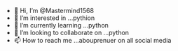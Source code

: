 - 👋 Hi, I’m @Mastermind1568
- 👀 I’m interested in ...pythion
- 🌱 I’m currently learning ...python
- 💞️ I’m looking to collaborate on ...python
- 📫 How to reach me ...abouprenuer on all social media

<!---
Mastermind1568/Mastermind1568 is a ✨ special ✨ repository because its `README.md` (this file) appears on your GitHub profile.
You can click the Preview link to take a look at your changes.
--->
